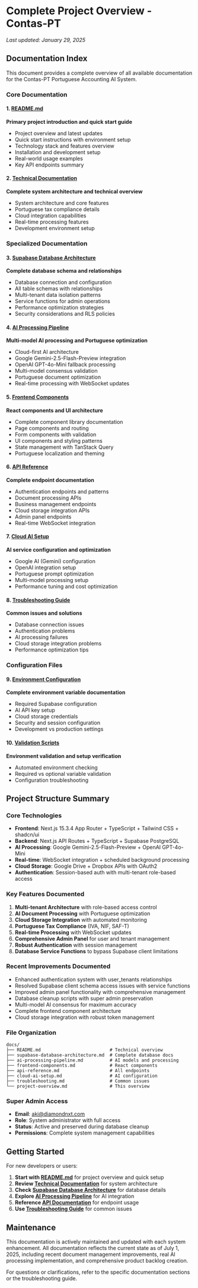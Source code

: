 # Complete Project Overview - Contas-PT

*Last updated: January 29, 2025*

## Documentation Index

This document provides a complete overview of all available documentation for the Contas-PT Portuguese Accounting AI System.

### Core Documentation

#### 1. [README.md](../README.md)
**Primary project introduction and quick start guide**
- Project overview and latest updates
- Quick start instructions with environment setup
- Technology stack and features overview
- Installation and development setup
- Real-world usage examples
- Key API endpoints summary

#### 2. [Technical Documentation](README.md)
**Complete system architecture and technical overview**
- System architecture and core features
- Portuguese tax compliance details
- Cloud integration capabilities
- Real-time processing features
- Development environment setup

### Specialized Documentation

#### 3. [Supabase Database Architecture](supabase-database-architecture.md)
**Complete database schema and relationships**
- Database connection and configuration
- All table schemas with relationships
- Multi-tenant data isolation patterns
- Service functions for admin operations
- Performance optimization strategies
- Security considerations and RLS policies

#### 4. [AI Processing Pipeline](ai-processing-pipeline.md)
**Multi-model AI processing and Portuguese optimization**
- Cloud-first AI architecture
- Google Gemini-2.5-Flash-Preview integration
- OpenAI GPT-4o-Mini fallback processing
- Multi-model consensus validation
- Portuguese document optimization
- Real-time processing with WebSocket updates

#### 5. [Frontend Components](frontend-components.md)
**React components and UI architecture**
- Complete component library documentation
- Page components and routing
- Form components with validation
- UI components and styling patterns
- State management with TanStack Query
- Portuguese localization and theming

#### 6. [API Reference](api-reference.md)
**Complete endpoint documentation**
- Authentication endpoints and patterns
- Document processing APIs
- Business management endpoints
- Cloud storage integration APIs
- Admin panel endpoints
- Real-time WebSocket integration

#### 7. [Cloud AI Setup](cloud-ai-setup.md)
**AI service configuration and optimization**
- Google AI (Gemini) configuration
- OpenAI integration setup
- Portuguese prompt optimization
- Multi-model processing setup
- Performance tuning and cost optimization

#### 8. [Troubleshooting Guide](troubleshooting.md)
**Common issues and solutions**
- Database connection issues
- Authentication problems
- AI processing failures
- Cloud storage integration problems
- Performance optimization tips

### Configuration Files

#### 9. [Environment Configuration](.env.example)
**Complete environment variable documentation**
- Required Supabase configuration
- AI API key setup
- Cloud storage credentials
- Security and session configuration
- Development vs production settings

#### 10. [Validation Scripts](validate-env.cjs)
**Environment validation and setup verification**
- Automated environment checking
- Required vs optional variable validation
- Configuration troubleshooting

## Project Structure Summary

### Core Technologies
- **Frontend**: Next.js 15.3.4 App Router + TypeScript + Tailwind CSS + shadcn/ui
- **Backend**: Next.js API Routes + TypeScript + Supabase PostgreSQL
- **AI Processing**: Google Gemini-2.5-Flash-Preview + OpenAI GPT-4o-Mini
- **Real-time**: WebSocket integration + scheduled background processing
- **Cloud Storage**: Google Drive + Dropbox APIs with OAuth2
- **Authentication**: Session-based auth with multi-tenant role-based access

### Key Features Documented
1. **Multi-tenant Architecture** with role-based access control
2. **AI Document Processing** with Portuguese optimization
3. **Cloud Storage Integration** with automated monitoring
4. **Portuguese Tax Compliance** (IVA, NIF, SAF-T)
5. **Real-time Processing** with WebSocket updates
6. **Comprehensive Admin Panel** for user and tenant management
7. **Robust Authentication** with session management
8. **Database Service Functions** to bypass Supabase client limitations

### Recent Improvements Documented
- Enhanced authentication system with user_tenants relationships
- Resolved Supabase client schema access issues with service functions
- Improved admin panel functionality with comprehensive management
- Database cleanup scripts with super admin preservation
- Multi-model AI consensus for maximum accuracy
- Complete frontend component architecture
- Cloud storage integration with robust token management

### File Organization
```
docs/
├── README.md                          # Technical overview
├── supabase-database-architecture.md  # Complete database docs
├── ai-processing-pipeline.md          # AI models and processing
├── frontend-components.md             # React components
├── api-reference.md                   # All endpoints
├── cloud-ai-setup.md                  # AI configuration
├── troubleshooting.md                 # Common issues
└── project-overview.md                # This overview
```

### Super Admin Access
- **Email**: aki@diamondnxt.com
- **Role**: System administrator with full access
- **Status**: Active and preserved during database cleanup
- **Permissions**: Complete system management capabilities

## Getting Started

For new developers or users:

1. **Start with [README.md](../README.md)** for project overview and quick setup
2. **Review [Technical Documentation](README.md)** for system architecture
3. **Check [Supabase Database Architecture](supabase-database-architecture.md)** for database details
4. **Explore [AI Processing Pipeline](ai-processing-pipeline.md)** for AI integration
5. **Reference [API Documentation](api-reference.md)** for endpoint usage
6. **Use [Troubleshooting Guide](troubleshooting.md)** for common issues

## Maintenance

This documentation is actively maintained and updated with each system enhancement. All documentation reflects the current state as of July 1, 2025, including recent document management improvements, real AI processing implementation, and comprehensive product backlog creation.

For questions or clarifications, refer to the specific documentation sections or the troubleshooting guide.